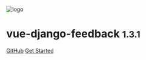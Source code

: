 ![logo](_media/logo.png)

# vue-django-feedback <small>1.3.1</small>

[GitHub](https://github.com/pulilab/vue-django-feedback)
[Get Started](#vue-django-feedback)
